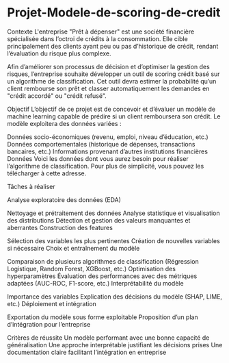 # Projet-Modele-de-scoring-de-credit
Contexte
L'entreprise "Prêt à dépenser" est une société financière spécialisée dans l’octroi de crédits à la consommation. Elle cible principalement des clients ayant peu ou pas d’historique de crédit, rendant l’évaluation du risque plus complexe.

Afin d’améliorer son processus de décision et d’optimiser la gestion des risques, l’entreprise souhaite développer un outil de scoring crédit basé sur un algorithme de classification. Cet outil devra estimer la probabilité qu’un client rembourse son prêt et classer automatiquement les demandes en "crédit accordé" ou "crédit refusé".

Objectif
L’objectif de ce projet est de concevoir et d’évaluer un modèle de machine learning capable de prédire si un client remboursera son crédit. Le modèle exploitera des données variées :

Données socio-économiques (revenu, emploi, niveau d’éducation, etc.)
Données comportementales (historique de dépenses, transactions bancaires, etc.)
Informations provenant d’autres institutions financières
Données
Voici les données dont vous aurez besoin pour réaliser l’algorithme de classification.
Pour plus de simplicité, vous pouvez les télécharger à cette adresse.

Tâches à réaliser

Analyse exploratoire des données (EDA)

Nettoyage et prétraitement des données
Analyse statistique et visualisation des distributions
Détection et gestion des valeurs manquantes et aberrantes
Construction des features

Sélection des variables les plus pertinentes
Création de nouvelles variables si nécessaire
Choix et entraînement du modèle

Comparaison de plusieurs algorithmes de classification (Régression Logistique, Random Forest, XGBoost, etc.)
Optimisation des hyperparamètres
Évaluation des performances avec des métriques adaptées (AUC-ROC, F1-score, etc.)
Interprétabilité du modèle

Importance des variables
Explication des décisions du modèle (SHAP, LIME, etc.)
Déploiement et intégration

Exportation du modèle sous forme exploitable
Proposition d’un plan d’intégration pour l’entreprise

Critères de réussite
Un modèle performant avec une bonne capacité de généralisation
Une approche interprétable justifiant les décisions prises
Une documentation claire facilitant l’intégration en entreprise
